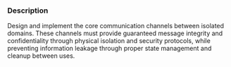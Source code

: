 ### Description

Design and implement the core communication channels between isolated domains. These channels must provide guaranteed message integrity and confidentiality through physical isolation and security protocols, while preventing information leakage through proper state management and cleanup between uses.
